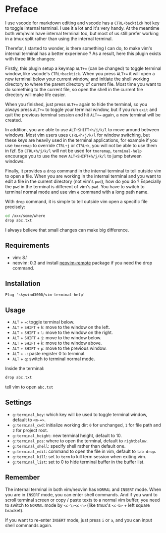 # Preface

I use vscode for markdown editing and vscode has a `CTRL+backtick` hot key to toggle internal terminal. I use it a lot and it's very handy. At the meantime both vim/nvim have internal terminal too, but most of us still prefer working in a tmux split rather than using the internal terminal.

Therefor, I started to wonder, is there something I can do, to make vim's internal terminal has a better experience ? As a result, here this plugin exists with three little changes:

Firstly, this plugin setup a keymap `ALT+=` (can be changed) to toggle terminal window, like vscode's `CTRL+backtick`. When you press `ALT+=` it will open a new terminal below your current window, and initiate the shell working directory to where the parent directory of current file. Most time you want to do something to the current file, so open the shell in the current file directory will make life easier.

When you finished, just press `ALT+=` again to hide the terminal, so you always press `ALT+=` to toggle your terminal window, but if you run `exit` and quit the previous terminal session and hit `ALT+=` again, a new terminal will be created.

In addition, you are able to use `ALT+SHIFT+h/j/k/l` to move around between windows. Most vim users uses `CTRL+h/j/k/l` for window switching, but these keys are heavily used in the terminal applications, for example if you use `tnoremap` to override `CTRL+j` or `CTRL+k`, you will not be able to use them in fzf. So `CTRL+h/j/k/l` will not be used for `tnoremap`, `terminal-help` encourage you to use the new `ALT+SHIFT+h/j/k/l` to jump between windows.

Finally, it provides a `drop` command in the internal terminal to tell outside vim to open a file. When you are working in the internal terminal and you want to edit a file in the current directory (not vim's `pwd`), how do you do ? Especially the `pwd` in the terminal is different of vim's `pwd`. You have to switch to terminal normal mode and use vim `e` command with a long path name.

With `drop` command, it is simple to tell outside vim open a specific file precisely:

```bash
cd /xxx/some/where
drop abc.txt
```

I always believe that small changes can make big difference.

## Requirements

- vim: 8.1
- neovim: 0.3 and install [neovim-remote](https://github.com/mhinz/neovim-remote) package if you need the drop command.

## Installation

```VimL
Plug 'skywind3000/vim-terminal-help'
```

## Usage

- `ALT` + `=`: toggle terminal below.
- `ALT` + `SHIFT` + `h`: move to the window on the left.
- `ALT` + `SHIFT` + `l`: move to the window on the right.
- `ALT` + `SHIFT` + `j`: move to the window below.
- `ALT` + `SHIFT` + `k`: move to the window above.
- `ALT` + `SHIFT` + `p`: move to the previous window.
- `ALT` + `-`: paste register 0 to terminal.
- `ALT` + `q`: switch to terminal normal mode.

Inside the terminal:

```bash
drop abc.txt
```

tell vim to open `abc.txt`


## Settings

- `g:terminal_key`: which key will be used to toggle terminal window, default to `<m-=>`.
- `g:terminal_cwd`: initialize working dir: `0` for unchanged, `1` for file path and `2` for project root.
- `g:terminal_height`: new terminal height, default to 10.
- `g:terminal_pos`: where to open the terminal, default to `rightbelow`.
- `g:terminal_shell`: specify shell rather than default one.
- `g:terminal_edit`: command to open the file in vim, default to `tab drop`.
- `g:terminal_kill`: set to `term` to kill term session when exiting vim.
- `g:terminal_list`: set to 0 to hide terminal buffer in the buffer list.


## Remember

The internal terminal in both vim/neovim has `NORMAL` and `INSERT` mode. When you are in `INSERT` mode, you can enter shell commands. And if you want to scroll terminal screen or copy / paste texts to a normal vim buffer, you need to switch to `NORMAL` mode by `<c-\><c-n>` (like tmux's `<c-b>` + left square bracket).

If you want to re-enter `INSERT` mode, just press `i` or `a`, and you can input shell commands again.
